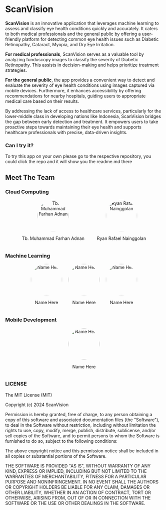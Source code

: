 # ScanVision

**ScanVision** is an innovative application that leverages machine learning to assess and classify eye health conditions quickly and accurately. It caters to both medical professionals and the general public by offering a user-friendly platform for detecting common eye health issues such as Diabetic Retinopathy, Cataract, Myopia, and Dry Eye Irritation.

**For medical professionals**, ScanVision serves as a valuable tool by analyzing funduscopy images to classify the severity of Diabetic Retinopathy. This assists in decision-making and helps prioritize treatment strategies.

**For the general public**, the app provides a convenient way to detect and evaluate the severity of eye health conditions using images captured via mobile devices. Furthermore, it enhances accessibility by offering recommendations for nearby hospitals, guiding users to appropriate medical care based on their results.

By addressing the lack of access to healthcare services, particularly for the lower-middle class in developing nations like Indonesia, ScanVision bridges the gap between early detection and treatment. It empowers users to take proactive steps towards maintaining their eye health and supports healthcare professionals with precise, data-driven insights.

### Can I try it?

To try this app on your own please go to the respective repository, you could click the repo and it will show you the readme.md there

## Meet The Team

### Cloud Computing

<div style="display: flex; justify-content: center; gap: 40px;">
  <div style="text-align: center;">
    <img src="https://github.com/user-attachments/assets/7888a446-214a-42c6-82c7-6fb1288343bc" alt="Tb. Muhammad Farhan Adnan" width="100" height="100" style="border-radius: 50%; object-fit: cover;">
    <p>Tb. Muhammad Farhan Adnan</p>
  </div>
  <div style="text-align: center;">
    <img src="https://github.com/user-attachments/assets/f481a4ff-5f8f-4ef3-99d1-b6df3789c185" alt="Ryan Rafael Nainggolan" width="100" height="100" style="border-radius: 50%; object-fit: cover;">
    <p>Ryan Rafael Nainggolan</p>
  </div>
</div>

### Machine Learning

<div style="display: flex; justify-content: center; gap: 20px;">
  <div style="text-align: center;">
    <img src="img_link_here" alt="Name Here" width="100" height="100" style="border-radius: 50%; object-fit: cover;">
    <p>Name Here</p>
  </div>
  <div style="text-align: center;">
    <img src="img_link_here" alt="Name Here" width="100" height="100" style="border-radius: 50%; object-fit: cover;">
    <p>Name Here</p>
  </div>
  <div style="text-align: center;">
    <img src="img_link_here" alt="Name Here" width="100" height="100" style="border-radius: 50%; object-fit: cover;">
    <p>Name Here</p>
  </div>
</div>

### Mobile Development

<div style="display: flex; justify-content: center; gap: 20px;">
  <div style="text-align: center;">
    <img src="img_link_here" alt="Name Here" width="100" height="100" style="border-radius: 50%; object-fit: cover;">
    <p>Name Here</p>
  </div>
    
</div>


### LICENSE
The MIT License (MIT)

Copyright (c) 2024 ScanVision

Permission is hereby granted, free of charge, to any person obtaining a copy of this software and associated documentation files (the "Software"), to deal in the Software without restriction, including without limitation the rights to use, copy, modify, merge, publish, distribute, sublicense, and/or sell copies of the Software, and to permit persons to whom the Software is furnished to do so, subject to the following conditions:

The above copyright notice and this permission notice shall be included in all copies or substantial portions of the Software.

THE SOFTWARE IS PROVIDED "AS IS", WITHOUT WARRANTY OF ANY KIND, EXPRESS OR IMPLIED, INCLUDING BUT NOT LIMITED TO THE WARRANTIES OF MERCHANTABILITY, FITNESS FOR A PARTICULAR PURPOSE AND NONINFRINGEMENT. IN NO EVENT SHALL THE AUTHORS OR COPYRIGHT HOLDERS BE LIABLE FOR ANY CLAIM, DAMAGES OR OTHER LIABILITY, WHETHER IN AN ACTION OF CONTRACT, TORT OR OTHERWISE, ARISING FROM, OUT OF OR IN CONNECTION WITH THE SOFTWARE OR THE USE OR OTHER DEALINGS IN THE SOFTWARE.